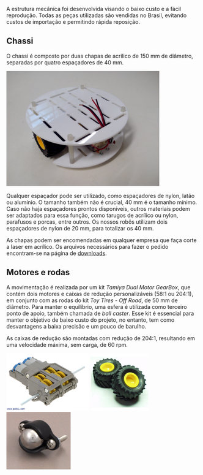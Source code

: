 A estrutura mecânica foi desenvolvida visando o baixo custo e a fácil reprodução. Todas as peças utilizadas são vendidas no Brasil, evitando custos de importação e permitindo rápida reposição.

## Chassi

O chassi é composto por duas chapas de acrílico de 150 mm de diâmetro, separadas por quatro espaçadores de 40 mm.

<img src="https://raw.githubusercontent.com/anderson-/JIFI/wiki/wiki/imagens/chassi_pt2.jpg" alt="" height="300">

Qualquer espaçador pode ser utilizado, como espaçadores de nylon, latão ou alumínio. O tamanho também não é crucial, 40 mm é o tamanho mínimo. Caso não haja espaçadores prontos disponíveis, outros materiais podem ser adaptados para essa função, como tarugos de acrílico ou nylon, parafusos e porcas, entre outros. Os nossos robôs utilizam dois espaçadores de nylon de 20 mm, para totalizar os 40 mm.

As chapas podem ser encomendadas em qualquer empresa que faça corte a laser em acrílico. Os arquivos necessários para fazer o pedido encontram-se na página de [downloads](https://github.com/anderson-/JIFI/wiki/Downloads#hardware).

## Motores e rodas

A movimentação é realizada por um kit _Tamiya Dual Motor GearBox_, que contém dois motores e caixas de redução personalizáveis (58:1 ou 204:1), em conjunto com as rodas do kit _Toy Tires - Off Road_, de 50 mm de diâmetro. Para manter o equilíbrio, uma esfera é utilizada como terceiro ponto de apoio, também chamada de _ball caster_. Esse kit é essencial para manter o objetivo de baixo custo do projeto, no entanto, tem como desvantagens a baixa precisão e um pouco de barulho.

As caixas de redução são montadas com redução de 204:1, resultando em uma velocidade máxima, sem carga, de 60 rpm.

<img src="https://raw.githubusercontent.com/anderson-/JIFI/wiki/wiki/imagens/motor.jpg" alt="" height="150">
<img src="https://raw.githubusercontent.com/anderson-/JIFI/wiki/wiki/imagens/rodas.jpg" alt="" height="150">
<img src="https://raw.githubusercontent.com/anderson-/JIFI/wiki/wiki/imagens/apoio.jpg" alt="" height="150">